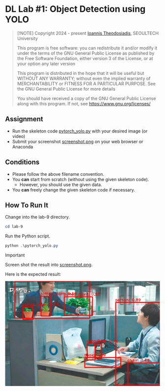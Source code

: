 # DL Lab #1: Object Detection using YOLO
>
> [!NOTE]
> Copyright 2024 - present [Ioannis Theodosiadis](mailto:ioannis@seoultech.ac.kr), SEOULTECH University
>
> This program is free software: you can redistribute it and/or modify
> it under the terms of the GNU General Public License as published by
> the Free Software Foundation, either version 3 of the License, or
> at your option any later version
>
> This program is distributed in the hope that it will be useful
> but WITHOUT ANY WARRANTY; without even the implied warranty of
> MERCHANTABILITY or FITNESS FOR A PARTICULAR PURPOSE.  See the
> GNU General Public License for more details
>
> You should have received a copy of the GNU General Public License
> along with this program. If not, see <https://www.gnu.org/licenses/>

## Assignment

- Run the skeleton code [pytorch_yolo.py](./pytorch_yolo.py) with your desired image (or video)
- Submit your screenshot [screenshot.png](./screenshot.png) on your web browser or Anaconda

## Conditions

- Please follow the above filename convention.
- You **can** start from scratch (without using the given skeleton code).
  - However, you should use the given data.
- You **can** freely change the given skeleton code if necessary.

## How To Run It

Change into the lab-9 directory.

```PowerShell
cd lab-9
```

Run the Python script.

```PowerShell
python .\pytorch_yolo.py
```

> [!IMPORTANT]
> Screen shot the result into [screenshot.png](./screenshot.png).

Here is the expected result:

![screenshot](./screenshot.png)
